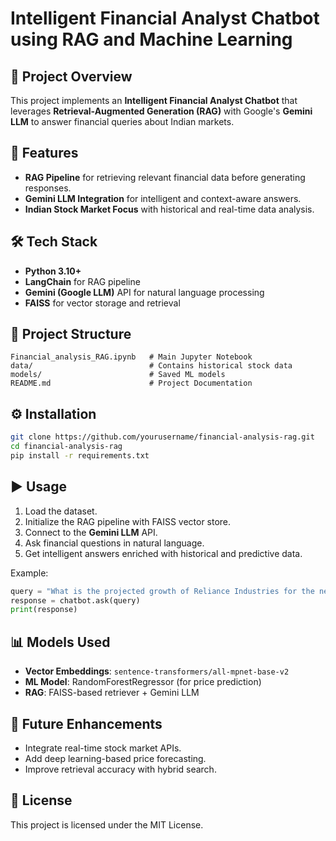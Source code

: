 
# Intelligent Financial Analyst Chatbot using RAG and Machine Learning

## 📌 Project Overview
This project implements an **Intelligent Financial Analyst Chatbot** that leverages **Retrieval-Augmented Generation (RAG)** with Google's **Gemini LLM** to answer financial queries about Indian markets.  

## 🚀 Features
- **RAG Pipeline** for retrieving relevant financial data before generating responses.
- **Gemini LLM Integration** for intelligent and context-aware answers.
- **Indian Stock Market Focus** with historical and real-time data analysis.

## 🛠️ Tech Stack
- **Python 3.10+**
- **LangChain** for RAG pipeline
- **Gemini (Google LLM)** API for natural language processing
- **FAISS** for vector storage and retrieval

## 📂 Project Structure
```
Financial_analysis_RAG.ipynb   # Main Jupyter Notebook
data/                          # Contains historical stock data
models/                        # Saved ML models
README.md                      # Project Documentation
```

## ⚙️ Installation
```bash
git clone https://github.com/yourusername/financial-analysis-rag.git
cd financial-analysis-rag
pip install -r requirements.txt
```

## ▶️ Usage
1. Load the dataset.
2. Initialize the RAG pipeline with FAISS vector store.
3. Connect to the **Gemini LLM** API.
4. Ask financial questions in natural language.
5. Get intelligent answers enriched with historical and predictive data.

Example:
```python
query = "What is the projected growth of Reliance Industries for the next quarter?"
response = chatbot.ask(query)
print(response)
```

## 📊 Models Used
- **Vector Embeddings**: `sentence-transformers/all-mpnet-base-v2`
- **ML Model**: RandomForestRegressor (for price prediction)
- **RAG**: FAISS-based retriever + Gemini LLM

## 📌 Future Enhancements
- Integrate real-time stock market APIs.
- Add deep learning-based price forecasting.
- Improve retrieval accuracy with hybrid search.

## 📜 License
This project is licensed under the MIT License.
